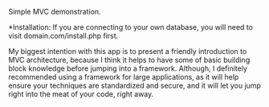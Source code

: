 Simple MVC demonstration.

*Installation:
If you are connecting to your own database, you will need to visit domain.com/install.php first.

My biggest intention with this app is to present a friendly introduction to MVC architecture, because I
think it helps to have some of basic building block knowledge before jumping into a framework. Although,
I definitely recommended using a framework for large applications, as it will help ensure your techniques
are standardized and secure, and it will let you jump right into the meat of your code, right away.
